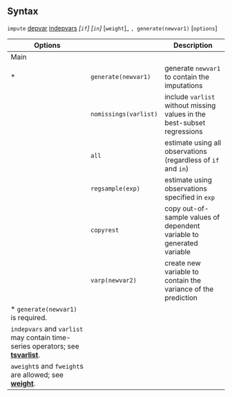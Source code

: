## Syntax

`impute`
[depvar](http://www.stata.com/help.cgi?depvar)
[indepvars](http://www.stata.com/help.cgi?indepvars)
_\[`if`\] \[`in`\]_ <span
class="command">\[`weight`\]_ `, generate(newvar1)`
\[`options`\]

| Options                                                                                                                                                            |                       | Description                                                             |
|--------------------------------------------------------------------------------------------------------------------------------------------------------------------|-----------------------|-------------------------------------------------------------------------|
| Main                                                                                                                                                               |                       |                                                                         |
| \*                                                                                                                                                                 | `generate(newvar1)`   | generate `newvar1` to contain the imputations                           |
|                                                                                                                                                                    | `nomissings(varlist)` | include `varlist` without missing values in the best-subset regressions |
|                                                                                                                                                                    | `all`                 | estimate using all observations (regardless of `if` and `in`)           |
|                                                                                                                                                                    | `regsample(exp)`      | estimate using observations specified in `exp`                          |
|                                                                                                                                                                    | `copyrest`            | copy out-of-sample values of dependent variable to generated variable   |
|                                                                                                                                                                    | `varp(newvar2)`       | create new variable to contain the variance of the prediction           |
| \* `generate(newvar1)` is required.                                                                                                                                |                       |                                                                         |
| `indepvars` and `varlist` may contain time-series operators; see [<strong>tsvarlist</strong>](http://www.stata.com/help.cgi?tsvarlist). |                       |                                                                         |
| `aweight`s and `fweight`s are allowed; see [<strong>weight</strong>](http://www.stata.com/help.cgi?weight).                             |                       |                                                                         |
